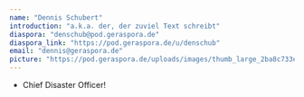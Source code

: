 ```yaml
---
name: "Dennis Schubert"
introduction: "a.k.a. der, der zuviel Text schreibt"
diaspora: "denschub@pod.geraspora.de"
diaspora_link: "https://pod.geraspora.de/u/denschub"
email: "dennis@geraspora.de"
picture: "https://pod.geraspora.de/uploads/images/thumb_large_2ba8c733e387f3f46e1d.jpg"
---
```


* Chief Disaster Officer!
